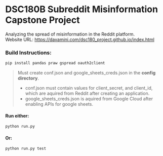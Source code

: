 # DSC180B Subreddit Misinformation Capstone Project
Analyzing the spread of misinformation in the Reddit platform.<br>
Website URL: https://davamini.com/dsc180_project.github.io/index.html
<br>
### Build Instructions:
```sh
pip install pandas praw gspread oauth2client
```
> Must create conf.json and google_sheets_creds.json in the <b>config directory</b>.<br>
> * conf.json must contain values for client_secret, and client_id, which are aquired from Reddit after creating an application.<br>
> * google_sheets_creds.json is aquired from Google Cloud after enabling APIs for google sheets.<br>
#### Run either:
```sh
python run.py
```
#### Or:
```sh
python run.py test
```
